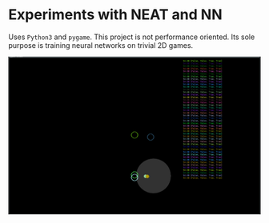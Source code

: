 # Experiments with NEAT and NN

Uses `Python3` and `pygame`. This project is not performance oriented.
Its sole purpose is training neural networks on trivial 2D games.

![NEAT in Action](circular_movement.gif)

